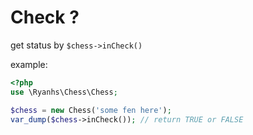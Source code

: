 # Check ?

get status by `$chess->inCheck()`

example:

```php
<?php
use \Ryanhs\Chess\Chess;

$chess = new Chess('some fen here');
var_dump($chess->inCheck()); // return TRUE or FALSE
```
